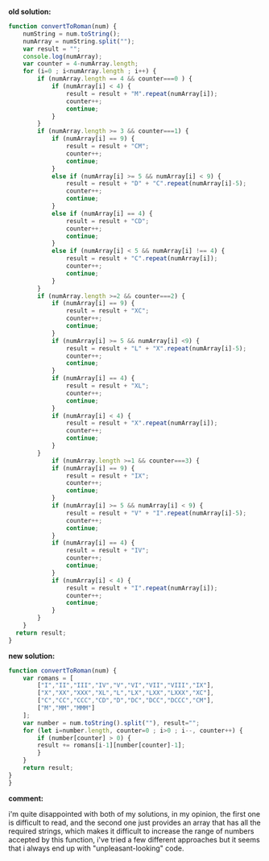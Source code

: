 **old solution:**
```javascript
function convertToRoman(num) {
	numString = num.toString();
	numArray = numString.split("");
	var result = "";
	console.log(numArray);
	var counter = 4-numArray.length;
	for (i=0 ; i<numArray.length ; i++) {
		if (numArray.length == 4 && counter===0 ) {
			if (numArray[i] < 4) {
				result = result + "M".repeat(numArray[i]);
				counter++;
				continue;
			}
		}
		if (numArray.length >= 3 && counter===1) {
			if (numArray[i] == 9) {
				result = result + "CM";
				counter++;
				continue;
			}
			else if (numArray[i] >= 5 && numArray[i] < 9) {
				result = result + "D" + "C".repeat(numArray[i]-5);
				counter++;
				continue;
			}
			else if (numArray[i] == 4) {
				result = result + "CD";
				counter++;
				continue;
			}
			else if (numArray[i] < 5 && numArray[i] !== 4) {
				result = result + "C".repeat(numArray[i]);
				counter++;
				continue;
			}
		}
		if (numArray.length >=2 && counter===2) {
			if (numArray[i] == 9) {
				result = result + "XC";
				counter++;
				continue;
			}
			if (numArray[i] >= 5 && numArray[i] <9) {
				result = result + "L" + "X".repeat(numArray[i]-5);
				counter++;
				continue;
			}
			if (numArray[i] == 4) {
				result = result + "XL";
				counter++;
				continue;
			}
			if (numArray[i] < 4) {
				result = result + "X".repeat(numArray[i]);
				counter++;
				continue;
			}
		}
			if (numArray.length >=1 && counter===3) {
			if (numArray[i] == 9) {
				result = result + "IX";
				counter++;
				continue;
			}
			if (numArray[i] >= 5 && numArray[i] < 9) {
				result = result + "V" + "I".repeat(numArray[i]-5);
				counter++;
				continue;
			}
			if (numArray[i] == 4) {
				result = result + "IV";
				counter++;
				continue;
			}
			if (numArray[i] < 4) {
				result = result + "I".repeat(numArray[i]);
				counter++;
				continue;
			}
		}
	}
  return result;
}
```

**new solution:**
```javascript
function convertToRoman(num) {
    var romans = [
        ["I","II","III","IV","V","VI","VII","VIII","IX"],
        ["X","XX","XXX","XL","L","LX","LXX","LXXX","XC"],
        ["C","CC","CCC","CD","D","DC","DCC","DCCC","CM"],
        ["M","MM","MMM"]
    ];
    var number = num.toString().split(""), result="";
    for (let i=number.length, counter=0 ; i>0 ; i--, counter++) {
        if (number[counter] > 0) {
        result += romans[i-1][number[counter]-1];
        }
    }
    return result;
}
}
```
**comment:**

i'm quite disappointed with both of my solutions, in my opinion, the first one is difficult to read, and the second one just
provides an array that has all the required strings, which makes it difficult to increase the range of numbers accepted by
this function, i've tried a few different approaches but it seems that i always end up with "unpleasant-looking" code.
